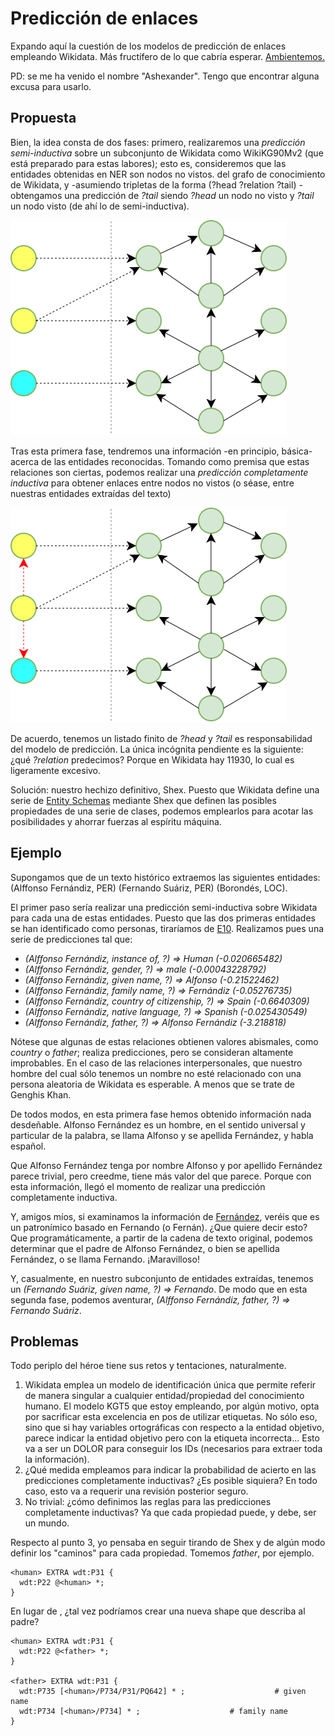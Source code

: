 # Predicción de enlaces

Expando aquí la cuestión de los modelos de predicción de enlaces empleando Wikidata. Más fructífero de lo que cabría esperar. [Ambientemos.](https://www.youtube.com/watch?v=3cKy5Qk0QMM)

PD: se me ha venido el nombre "Ashexander". Tengo que encontrar alguna excusa para usarlo.

## Propuesta

Bien, la idea consta de dos fases: primero, realizaremos una *predicción semi-inductiva* sobre un subconjunto de Wikidata como WikiKG90Mv2 (que está preparado para estas labores); esto es, consideremos que las entidades obtenidas en NER son nodos no vistos.
 del grafo de conocimiento de Wikidata, y -asumiendo tripletas de la forma (?head ?relation ?tail) - obtengamos una predicción de _?tail_ siendo _?head_ un nodo no visto y _?tail_ un nodo visto (de ahí lo de semi-inductiva).

 ![../images/Prediccion.svg](https://raw.githubusercontent.com/ExarcaFidalgo/crystarium/master/images/Prediccion.svg)

 Tras esta primera fase, tendremos una información -en principio, básica- acerca de las entidades reconocidas. Tomando como premisa que estas relaciones son ciertas, podemos realizar una *predicción completamente inductiva* para obtener enlaces entre nodos no vistos (o séase, entre nuestras entidades extraídas del texto)

 ![../images/Prediccion2.svg](https://raw.githubusercontent.com/ExarcaFidalgo/crystarium/master/images/Prediccion2.svg)

 De acuerdo, tenemos un listado finito de _?head_ y _?tail_ es responsabilidad del modelo de predicción. La única incógnita pendiente es la siguiente: ¿qué _?relation_ predecimos? Porque en Wikidata hay 11930, lo cual es ligeramente excesivo.

 Solución: nuestro hechizo definitivo, Shex. Puesto que Wikidata define una serie de [Entity Schemas](https://www.wikidata.org/wiki/Wikidata:Database_reports/EntitySchema_directory) mediante Shex que definen las posibles propiedades de una serie de clases,
 podemos emplearlos para acotar las posibilidades y ahorrar fuerzas al espíritu máquina.

 ## Ejemplo

 Supongamos que de un texto histórico extraemos las siguientes entidades: (Alffonso Fernándiz, PER) (Fernando Suáriz, PER) (Borondés, LOC).

 El primer paso sería realizar una predicción semi-inductiva sobre Wikidata para cada una de estas entidades. Puesto que las dos primeras entidades se han identificado como personas, tiraríamos de [E10](https://www.wikidata.org/wiki/EntitySchema:E10).
Realizamos pues una serie de predicciones tal que:
* _(Alffonso Fernándiz, instance of, ?) => Human (-0.020665482)_
* _(Alffonso Fernándiz, gender, ?) => male (-0.00043228792)_
* _(Alffonso Fernándiz, given name, ?) => Alfonso (-0.21522462)_
* _(Alffonso Fernándiz, family name, ?) => Fernándiz (-0.05276735)_
* _(Alffonso Fernándiz, country of citizenship, ?) => Spain (-0.6640309)_
* _(Alffonso Fernándiz, native language, ?) => Spanish (-0.025430549)_
* _(Alffonso Fernándiz, father, ?) => Alfonso Fernándiz (-3.218818)_

Nótese que algunas de estas relaciones obtienen valores abismales, como _country_ o _father_; realiza predicciones, pero se consideran altamente improbables. En el caso de las relaciones interpersonales, que nuestro hombre del cual sólo tenemos un nombre no esté relacionado con una persona aleatoria de Wikidata es esperable. A menos que se trate de Genghis Khan.

De todos modos, en esta primera fase hemos obtenido información nada desdeñable. Alfonso Fernández es un hombre, en el sentido universal y particular de la palabra, se llama Alfonso y se apellida Fernández, y habla español.

Que Alfonso Fernández tenga por nombre Alfonso y por apellido Fernández parece trivial, pero creedme, tiene más valor del que parece. Porque con esta información, llegó el momento de realizar una predicción completamente inductiva.

Y, amigos míos, si examinamos la información de [Fernández](https://www.wikidata.org/wiki/Q164892), veréis que es un patronímico basado en Fernando (o Fernán). ¿Que quiere decir esto? Que programáticamente, a partir de la cadena de texto original, podemos determinar que el padre de Alfonso Fernández, o bien se apellida Fernández, o se llama Fernando. ¡Maravilloso!

Y, casualmente, en nuestro subconjunto de entidades extraídas, tenemos un _(Fernando Suáriz, given name, ?) => Fernando_. De modo que en esta segunda fase, podemos aventurar, _(Alffonso Fernándiz, father, ?) => Fernando Suáriz_.

## Problemas

Todo periplo del héroe tiene sus retos y tentaciones, naturalmente. 

1. Wikidata emplea un modelo de identificación única que permite referir de manera singular a cualquier entidad/propiedad del conocimiento humano. El modelo KGT5 que estoy empleando, por algún motivo, opta por sacrificar esta excelencia en pos de utilizar etiquetas. No sólo eso, sino que si hay variables ortográficas con respecto a la entidad objetivo, parece indicar la entidad objetivo pero con la etiqueta incorrecta... Esto va a ser un DOLOR para conseguir los IDs (necesarios para extraer toda la información).
2. ¿Qué medida empleamos para indicar la probabilidad de acierto en las predicciones completamente inductivas? ¿Es posible siquiera? En todo caso, esto va a requerir una revisión posterior seguro.
3. No trivial: ¿cómo definimos las reglas para las predicciones completamente inductivas? Ya que cada propiedad puede, y debe, ser un mundo.

Respecto al punto 3, yo pensaba en seguir tirando de Shex y de algún modo definir los "caminos" para cada propiedad. Tomemos _father_, por ejemplo.
```
<human> EXTRA wdt:P31 {
  wdt:P22 @<human> *;
}
```

En lugar de _<human>_, ¿tal vez podríamos crear una nueva shape que describa al padre?

```
<human> EXTRA wdt:P31 {
  wdt:P22 @<father> *;
}

<father> EXTRA wdt:P31 {
  wdt:P735 [<human>/P734/P31/PQ642] * ;                    # given name
  wdt:P734 [<human>/P734] * ;                    # family name
}
```
